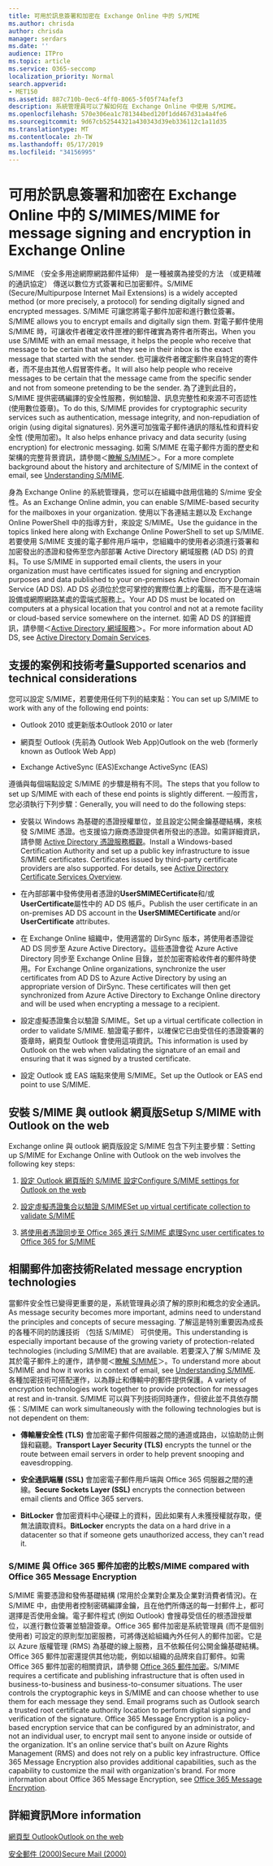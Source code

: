 ```yaml
---
title: 可用於訊息簽署和加密在 Exchange Online 中的 S/MIME
ms.author: chrisda
author: chrisda
manager: serdars
ms.date: ''
audience: ITPro
ms.topic: article
ms.service: O365-seccomp
localization_priority: Normal
search.appverid:
- MET150
ms.assetid: 887c710b-0ec6-4ff0-8065-5f05f74afef3
description: 系統管理員可以了解如何在 Exchange Online 中使用 S/MIME。
ms.openlocfilehash: 570e306ea1c781344bed120f1dd467d31a4a4fe6
ms.sourcegitcommit: 9d67cb52544321a430343d39eb336112c1a11d35
ms.translationtype: MT
ms.contentlocale: zh-TW
ms.lasthandoff: 05/17/2019
ms.locfileid: "34156995"
---
```

# <a name="smime-for-message-signing-and-encryption-in-exchange-online"></a><span data-ttu-id="6a841-103">可用於訊息簽署和加密在 Exchange Online 中的 S/MIME</span><span class="sxs-lookup"><span data-stu-id="6a841-103">S/MIME for message signing and encryption in Exchange Online</span></span>

<span data-ttu-id="6a841-104">S/MIME （安全多用途網際網路郵件延伸） 是一種被廣為接受的方法 （或更精確的通訊協定） 傳送以數位方式簽署和已加密郵件。</span><span class="sxs-lookup"><span data-stu-id="6a841-104">S/MIME (Secure/Multipurpose Internet Mail Extensions) is a widely accepted method (or more precisely, a protocol) for sending digitally signed and encrypted messages.</span></span> <span data-ttu-id="6a841-105">S/MIME 可讓您將電子郵件加密和進行數位簽署。</span><span class="sxs-lookup"><span data-stu-id="6a841-105">S/MIME allows you to encrypt emails and digitally sign them.</span></span> <span data-ttu-id="6a841-106">對電子郵件使用 S/MIME 時，可讓收件者確定收件匣裡的郵件確實為寄件者所寄出。</span><span class="sxs-lookup"><span data-stu-id="6a841-106">When you use S/MIME with an email message, it helps the people who receive that message to be certain that what they see in their inbox is the exact message that started with the sender.</span></span> <span data-ttu-id="6a841-107">也可讓收件者確定郵件來自特定的寄件者，而不是由其他人假冒寄件者。</span><span class="sxs-lookup"><span data-stu-id="6a841-107">It will also help people who receive messages to be certain that the message came from the specific sender and not from someone pretending to be the sender.</span></span> <span data-ttu-id="6a841-108">為了達到此目的，S/MIME 提供密碼編譯的安全性服務，例如驗證、訊息完整性和來源不可否認性 (使用數位簽章)。</span><span class="sxs-lookup"><span data-stu-id="6a841-108">To do this, S/MIME provides for cryptographic security services such as authentication, message integrity, and non-repudiation of origin (using digital signatures).</span></span> <span data-ttu-id="6a841-109">另外還可加強電子郵件通訊的隱私性和資料安全性 (使用加密)。</span><span class="sxs-lookup"><span data-stu-id="6a841-109">It also helps enhance privacy and data security (using encryption) for electronic messaging.</span></span> <span data-ttu-id="6a841-110">如需 S/MIME 在電子郵件方面的歷史和架構的完整背景資訊，請參閱＜[瞭解 S/MIME](https://go.microsoft.com/fwlink/?LinkID=393948)＞。</span><span class="sxs-lookup"><span data-stu-id="6a841-110">For a more complete background about the history and architecture of S/MIME in the context of email, see [Understanding S/MIME](https://go.microsoft.com/fwlink/?LinkID=393948).</span></span>

<span data-ttu-id="6a841-111">身為 Exchange Online 的系統管理員，您可以在組織中啟用信箱的 S/mime 安全性。</span><span class="sxs-lookup"><span data-stu-id="6a841-111">As an Exchange Online admin, you can enable S/MIME-based security for the mailboxes in your organization.</span></span> <span data-ttu-id="6a841-112">使用以下各連結主題以及 Exchange Online PowerShell 中的指導方針，來設定 S/MIME。</span><span class="sxs-lookup"><span data-stu-id="6a841-112">Use the guidance in the topics linked here along with Exchange Online PowerShell to set up S/MIME.</span></span> <span data-ttu-id="6a841-113">若要使用 S/MIME 支援的電子郵件用戶端中，您組織中的使用者必須進行簽署和加密發出的憑證和發佈至您內部部署 Active Directory 網域服務 (AD DS) 的資料。</span><span class="sxs-lookup"><span data-stu-id="6a841-113">To use S/MIME in supported email clients, the users in your organization must have certificates issued for signing and encryption purposes and data published to your on-premises Active Directory Domain Service (AD DS).</span></span> <span data-ttu-id="6a841-114">AD DS 必須位於您可掌控的實際位置上的電腦，而不是在遠端設備或網際網路某處的雲端式服務上。</span><span class="sxs-lookup"><span data-stu-id="6a841-114">Your AD DS must be located on computers at a physical location that you control and not at a remote facility or cloud-based service somewhere on the internet.</span></span> <span data-ttu-id="6a841-115">如需 AD DS 的詳細資訊，請參閱＜[Active Directory 網域服務](https://go.microsoft.com/fwlink/?LinkID=394064)＞。</span><span class="sxs-lookup"><span data-stu-id="6a841-115">For more information about AD DS, see [Active Directory Domain Services](https://go.microsoft.com/fwlink/?LinkID=394064).</span></span>

## <a name="supported-scenarios-and-technical-considerations"></a><span data-ttu-id="6a841-116">支援的案例和技術考量</span><span class="sxs-lookup"><span data-stu-id="6a841-116">Supported scenarios and technical considerations</span></span>

<span data-ttu-id="6a841-117">您可以設定 S/MIME，若要使用任何下列的結束點：</span><span class="sxs-lookup"><span data-stu-id="6a841-117">You can set up S/MIME to work with any of the following end points:</span></span>

- <span data-ttu-id="6a841-118">Outlook 2010 或更新版本</span><span class="sxs-lookup"><span data-stu-id="6a841-118">Outlook 2010 or later</span></span>

- <span data-ttu-id="6a841-119">網頁型 Outlook (先前為 Outlook Web App)</span><span class="sxs-lookup"><span data-stu-id="6a841-119">Outlook on the web (formerly known as Outlook Web App)</span></span>

- <span data-ttu-id="6a841-120">Exchange ActiveSync (EAS)</span><span class="sxs-lookup"><span data-stu-id="6a841-120">Exchange ActiveSync (EAS)</span></span>

<span data-ttu-id="6a841-121">遵循與每個端點設定 S/MIME 的步驟是稍有不同。</span><span class="sxs-lookup"><span data-stu-id="6a841-121">The steps that you follow to set up S/MIME with each of these end points is slightly different.</span></span> <span data-ttu-id="6a841-122">一般而言，您必須執行下列步驟：</span><span class="sxs-lookup"><span data-stu-id="6a841-122">Generally, you will need to do the following steps:</span></span>

- <span data-ttu-id="6a841-p104">安裝以 Windows 為基礎的憑證授權單位，並且設定公開金鑰基礎結構，來核發 S/MIME 憑證。也支援協力廠商憑證提供者所發出的憑證。如需詳細資訊，請參閱 [Active Directory 憑證服務概觀](https://technet.microsoft.com/library/hh831740.aspx)。</span><span class="sxs-lookup"><span data-stu-id="6a841-p104">Install a Windows-based Certification Authority and set up a public key infrastructure to issue S/MIME certificates. Certificates issued by third-party certificate providers are also supported. For details, see [Active Directory Certificate Services Overview](https://technet.microsoft.com/library/hh831740.aspx).</span></span>

- <span data-ttu-id="6a841-126">在內部部署中發佈使用者憑證的**UserSMIMECertificate**和/或**UserCertificate**屬性中的 AD DS 帳戶。</span><span class="sxs-lookup"><span data-stu-id="6a841-126">Publish the user certificate in an on-premises AD DS account in the **UserSMIMECertificate** and/or **UserCertificate** attributes.</span></span>

- <span data-ttu-id="6a841-p105">在 Exchange Online 組織中，使用適當的 DirSync 版本，將使用者憑證從 AD DS 同步至 Azure Active Directory。這些憑證會從 Azure Active Directory 同步至 Exchange Online 目錄，並於加密寄給收件者的郵件時使用。</span><span class="sxs-lookup"><span data-stu-id="6a841-p105">For Exchange Online organizations, synchronize the user certificates from AD DS to Azure Active Directory by using an appropriate version of DirSync. These certificates will then get synchronized from Azure Active Directory to Exchange Online directory and will be used when encrypting a message to a recipient.</span></span>

- <span data-ttu-id="6a841-129">設定虛擬憑證集合以驗證 S/MIME。</span><span class="sxs-lookup"><span data-stu-id="6a841-129">Set up a virtual certificate collection in order to validate S/MIME.</span></span> <span data-ttu-id="6a841-130">驗證電子郵件，以確保它已由受信任的憑證簽署的簽章時，網頁型 Outlook 會使用這項資訊。</span><span class="sxs-lookup"><span data-stu-id="6a841-130">This information is used by Outlook on the web when validating the signature of an email and ensuring that it was signed by a trusted certificate.</span></span>

- <span data-ttu-id="6a841-131">設定 Outlook 或 EAS 端點來使用 S/MIME。</span><span class="sxs-lookup"><span data-stu-id="6a841-131">Set up the Outlook or EAS end point to use S/MIME.</span></span>

## <a name="setup-smime-with-outlook-on-the-web"></a><span data-ttu-id="6a841-132">安裝 S/MIME 與 outlook 網頁版</span><span class="sxs-lookup"><span data-stu-id="6a841-132">Setup S/MIME with Outlook on the web</span></span>

<span data-ttu-id="6a841-133">Exchange online 與 outlook 網頁版設定 S/MIME 包含下列主要步驟：</span><span class="sxs-lookup"><span data-stu-id="6a841-133">Setting up S/MIME for Exchange Online with Outlook on the web involves the following key steps:</span></span>

1. [<span data-ttu-id="6a841-134">設定 Outlook 網頁版的 S/MIME 設定</span><span class="sxs-lookup"><span data-stu-id="6a841-134">Configure S/MIME settings for Outlook on the web</span></span>](configure-s-mime-settings-for-outlook-web-app.md)

2. [<span data-ttu-id="6a841-135">設定虛擬憑證集合以驗證 S/MIME</span><span class="sxs-lookup"><span data-stu-id="6a841-135">Set up virtual certificate collection to validate S/MIME</span></span>](set-up-virtual-certificate-collection-to-validate-s-mime.md)

3. [<span data-ttu-id="6a841-136">將使用者憑證同步至 Office 365 進行 S/MIME 處理</span><span class="sxs-lookup"><span data-stu-id="6a841-136">Sync user certificates to Office 365 for S/MIME</span></span>](sync-user-certificates-to-office-365-for-s-mime.md)

## <a name="related-message-encryption-technologies"></a><span data-ttu-id="6a841-137">相關郵件加密技術</span><span class="sxs-lookup"><span data-stu-id="6a841-137">Related message encryption technologies</span></span>

<span data-ttu-id="6a841-138">當郵件安全性已變得更重要的是，系統管理員必須了解的原則和概念的安全通訊。</span><span class="sxs-lookup"><span data-stu-id="6a841-138">As message security becomes more important, admins need to understand the principles and concepts of secure messaging.</span></span> <span data-ttu-id="6a841-139">了解這是特別重要因為成長的各種不同的防護技術 （包括 S/MIME） 可供使用。</span><span class="sxs-lookup"><span data-stu-id="6a841-139">This understanding is especially important because of the growing variety of protection-related technologies (including S/MIME) that are available.</span></span> <span data-ttu-id="6a841-140">若要深入了解 S/MIME 及其於電子郵件上的運作，請參閱＜[瞭解 S/MIME](https://go.microsoft.com/fwlink/?LinkID=393948)＞。</span><span class="sxs-lookup"><span data-stu-id="6a841-140">To understand more about S/MIME and how it works in context of email, see [Understanding S/MIME](https://go.microsoft.com/fwlink/?LinkID=393948).</span></span> <span data-ttu-id="6a841-141">各種加密技術可搭配運作，以為靜止和傳輸中的郵件提供保護。</span><span class="sxs-lookup"><span data-stu-id="6a841-141">A variety of encryption technologies work together to provide protection for messages at rest and in-transit.</span></span> <span data-ttu-id="6a841-142">S/MIME 可以與下列技術同時運作，但彼此並不具依存關係：</span><span class="sxs-lookup"><span data-stu-id="6a841-142">S/MIME can work simultaneously with the following technologies but is not dependent on them:</span></span>

- <span data-ttu-id="6a841-143">**傳輸層安全性 (TLS)** 會加密電子郵件伺服器之間的通道或路由，以協助防止側錄和竊聽。</span><span class="sxs-lookup"><span data-stu-id="6a841-143">**Transport Layer Security (TLS)** encrypts the tunnel or the route between email servers in order to help prevent snooping and eavesdropping.</span></span>

- <span data-ttu-id="6a841-144">**安全通訊端層 (SSL)** 會加密電子郵件用戶端與 Office 365 伺服器之間的連線。</span><span class="sxs-lookup"><span data-stu-id="6a841-144">**Secure Sockets Layer (SSL)** encrypts the connection between email clients and Office 365 servers.</span></span>

- <span data-ttu-id="6a841-145">**BitLocker** 會加密資料中心硬碟上的資料，因此如果有人未獲授權就存取，便無法讀取資料。</span><span class="sxs-lookup"><span data-stu-id="6a841-145">**BitLocker** encrypts the data on a hard drive in a datacenter so that if someone gets unauthorized access, they can't read it.</span></span>

### <a name="smime-compared-with-office-365-message-encryption"></a><span data-ttu-id="6a841-146">S/MIME 與 Office 365 郵件加密的比較</span><span class="sxs-lookup"><span data-stu-id="6a841-146">S/MIME compared with Office 365 Message Encryption</span></span>

<span data-ttu-id="6a841-p108">S/MIME 需要憑證和發佈基礎結構 (常用於企業對企業及企業對消費者情況)。在 S/MIME 中，由使用者控制密碼編譯金鑰，且在他們所傳送的每一封郵件上，都可選擇是否使用金鑰。電子郵件程式 (例如 Outlook) 會搜尋受信任的根憑證授單位，以進行數位簽署並驗證簽章。Office 365 郵件加密是系統管理員 (而不是個別使用者) 可設定的原則型加密服務，可將傳送給組織內外任何人的郵件加密。它是以 Azure 版權管理 (RMS) 為基礎的線上服務，且不依賴任何公開金鑰基礎結構。Office 365 郵件加密還提供其他功能，例如以組織的品牌來自訂郵件。如需 Office 365 郵件加密的相關資訊，請參閱 [Office 365 郵件加密](https://go.microsoft.com/fwlink/?LinkID=392525)。</span><span class="sxs-lookup"><span data-stu-id="6a841-p108">S/MIME requires a certificate and publishing infrastructure that is often used in business-to-business and business-to-consumer situations. The user controls the cryptographic keys in S/MIME and can choose whether to use them for each message they send. Email programs such as Outlook search a trusted root certificate authority location to perform digital signing and verification of the signature. Office 365 Message Encryption is a policy-based encryption service that can be configured by an administrator, and not an individual user, to encrypt mail sent to anyone inside or outside of the organization. It's an online service that's built on Azure Rights Management (RMS) and does not rely on a public key infrastructure. Office 365 Message Encryption also provides additional capabilities, such as the capability to customize the mail with organization's brand. For more information about Office 365 Message Encryption, see [Office 365 Message Encryption](https://go.microsoft.com/fwlink/?LinkID=392525).</span></span>

## <a name="more-information"></a><span data-ttu-id="6a841-154">詳細資訊</span><span class="sxs-lookup"><span data-stu-id="6a841-154">More information</span></span>

[<span data-ttu-id="6a841-155">網頁型 Outlook</span><span class="sxs-lookup"><span data-stu-id="6a841-155">Outlook on the web</span></span>](http://technet.microsoft.com/library/3814b665-01e8-4881-9a44-163f14789ee4.aspx)

[<span data-ttu-id="6a841-156">安全郵件 (2000)</span><span class="sxs-lookup"><span data-stu-id="6a841-156">Secure Mail (2000)</span></span>](https://technet.microsoft.com/en-us/library/cc962043.aspx)
